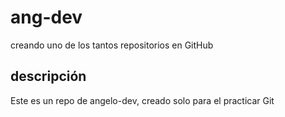 # ang-dev
creando uno de los tantos repositorios en GitHub

## descripción
Este es un repo de angelo-dev, creado solo para el practicar Git
